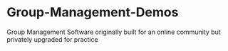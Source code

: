 # Group-Management-Demos
Group Management Software originally built for an online community but privately upgraded for practice
